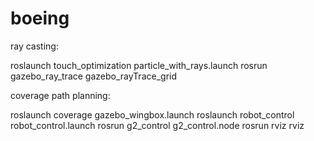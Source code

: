 # boeing

ray casting:

roslaunch touch_optimization particle_with_rays.launch
rosrun gazebo_ray_trace gazebo_rayTrace_grid

coverage path planning:

roslaunch coverage gazebo_wingbox.launch
roslaunch robot_control robot_control.launch
rosrun g2_control g2_control.node
rosrun rviz rviz
